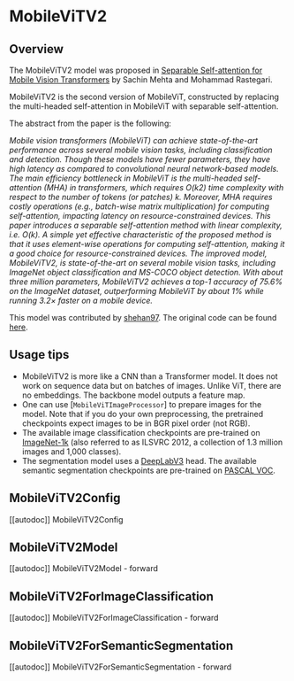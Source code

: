 <!--Copyright 2023 The HuggingFace Team. All rights reserved.

Licensed under the Apache License, Version 2.0 (the "License"); you may not use this file except in compliance with
the License. You may obtain a copy of the License at

http://www.apache.org/licenses/LICENSE-2.0

Unless required by applicable law or agreed to in writing, software distributed under the License is distributed on
an "AS IS" BASIS, WITHOUT WARRANTIES OR CONDITIONS OF ANY KIND, either express or implied. See the License for the
specific language governing permissions and limitations under the License.

⚠️ Note that this file is in Markdown but contain specific syntax for our doc-builder (similar to MDX) that may not be
rendered properly in your Markdown viewer.

-->

# MobileViTV2

## Overview

The MobileViTV2 model was proposed in [Separable Self-attention for Mobile Vision Transformers](https://arxiv.org/abs/2206.02680) by Sachin Mehta and Mohammad Rastegari.

MobileViTV2 is the second version of MobileViT, constructed by replacing the multi-headed self-attention in MobileViT with separable self-attention.

The abstract from the paper is the following:

*Mobile vision transformers (MobileViT) can achieve state-of-the-art performance across several mobile vision tasks, including classification and detection. Though these models have fewer parameters, they have high latency as compared to convolutional neural network-based models. The main efficiency bottleneck in MobileViT is the multi-headed self-attention (MHA) in transformers, which requires O(k2) time complexity with respect to the number of tokens (or patches) k. Moreover, MHA requires costly operations (e.g., batch-wise matrix multiplication) for computing self-attention, impacting latency on resource-constrained devices. This paper introduces a separable self-attention method with linear complexity, i.e. O(k). A simple yet effective characteristic of the proposed method is that it uses element-wise operations for computing self-attention, making it a good choice for resource-constrained devices. The improved model, MobileViTV2, is state-of-the-art on several mobile vision tasks, including ImageNet object classification and MS-COCO object detection. With about three million parameters, MobileViTV2 achieves a top-1 accuracy of 75.6% on the ImageNet dataset, outperforming MobileViT by about 1% while running 3.2× faster on a mobile device.*

This model was contributed by [shehan97](https://hf-mirror.com/shehan97).
The original code can be found [here](https://github.com/apple/ml-cvnets).

## Usage tips

- MobileViTV2 is more like a CNN than a Transformer model. It does not work on sequence data but on batches of images. Unlike ViT, there are no embeddings. The backbone model outputs a feature map.
- One can use [`MobileViTImageProcessor`] to prepare images for the model. Note that if you do your own preprocessing, the pretrained checkpoints expect images to be in BGR pixel order (not RGB).
- The available image classification checkpoints are pre-trained on [ImageNet-1k](https://hf-mirror.com/datasets/imagenet-1k) (also referred to as ILSVRC 2012, a collection of 1.3 million images and 1,000 classes).
- The segmentation model uses a [DeepLabV3](https://arxiv.org/abs/1706.05587) head. The available semantic segmentation checkpoints are pre-trained on [PASCAL VOC](http://host.robots.ox.ac.uk/pascal/VOC/).

## MobileViTV2Config

[[autodoc]] MobileViTV2Config

## MobileViTV2Model

[[autodoc]] MobileViTV2Model
    - forward

## MobileViTV2ForImageClassification

[[autodoc]] MobileViTV2ForImageClassification
    - forward

## MobileViTV2ForSemanticSegmentation

[[autodoc]] MobileViTV2ForSemanticSegmentation
    - forward
